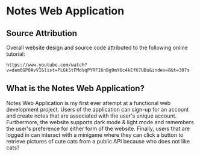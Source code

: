 # Notes Web Application

## Source Attribution
Overall website design and source code attributed to the following online tutorial: 

`https://www.youtube.com/watch?v=dam0GPOAvVI&list=PLGk5tFMdVqPYRFI6nBg9mY6c4kEfK7UBu&index=8&t=307s`

## What is the Notes Web Application?
Notes Web Application is my first ever attempt at a functional web development project. Users of the application can sign-up for an account and create notes that are associated with the user's unique account. Furthermore, the website supports dark mode & light mode and remembers the user's preference for either form of the website. Finally, users that are logged in can interact with a minigame where they can click a button to retrieve pictures of cute cats from a public API because who does not like cats?
